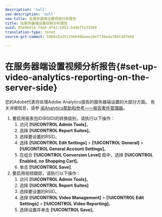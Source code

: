 ```yaml
---
description: 'null'
seo-description: 'null'
seo-title: 在服务器端设置视频分析报告
title: 在服务器端设置视频分析报告
uuid: 85e96d14-7da6-4f42-b853-b44bffe33560
translation-type: tm+mt
source-git-commit: 5908e5a3521966496aeec0ef730e4a704fddfb68

---
```



# 在服务器端设置视频分析报告{#set-up-video-analytics-reporting-on-the-server-side}

您的Adobe代表将处理Adobe Analytics报告的服务器端设置的大部分方面。 有关详细信息，请参 [阅Analytics帮助和参考——报告套件管理器](https://microsite.omniture.com/t2/help/en_US/reference/#Report_Suite_Manager)。
1. 要启用报表包ID(RSID)的转换级别，请执行以下操作：
   1. 访问 **[!UICONTROL Admin Tools]**。
   1. 选择 **[!UICONTROL Report Suites]**。
   1. 选择要设置的RSID。
   1. 选择 **[!UICONTROL Edit Settings]** > **[!UICONTROL General]** > **[!UICONTROL General Account Settings]**。
   1. 在组合 **[!UICONTROL Conversion Level]** 框中，选择 **[!UICONTROL Enabled, no Shopping Cart]**。
   1. 单击 **[!UICONTROL Save]**.
1. 要启用视频跟踪，请执行以下操作：
   1. 访问 **[!UICONTROL Admin Tools]**。
   1. 选择 **[!UICONTROL Report Suites]**
   1. 选择要设置的RSID。
   1. 选择 **[!UICONTROL Video Management]** > **[!UICONTROL Edit Settings]** > **[!UICONTROL Video Reporting]**。
   1. 选择设置并单击 **[!UICONTROL Save]**。
